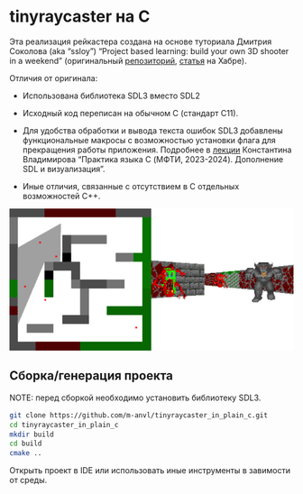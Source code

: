 # tinyraycaster на C

Эта реализация рейкастера создана на основе туториала Дмитрия Соколова (aka “ssloy”) “Project based learning: build your own 3D shooter in a weekend” (оригинальный [репозиторий](https://github.com/ssloy/tinyraycaster), [статья](https://habr.com/ru/articles/439698/) на Хабре).

Отличия от оригинала:

* Использована библиотека SDL3 вместо SDL2

* Исходный код переписан на обычном C (стандарт C11).

* Для удобства обработки и вывода текста ошибок SDL3 добавлены функциональные макросы с возможностью установки флага для прекращения работы приложения. Подробнее в [лекции](https://rutube.ru/video/437ec1cc186ac3222b32dd4730a9ec61/?t=395&r=plwd) Константина Владимирова “Практика языка C (МФТИ, 2023-2024). Дополнение SDL и визуализация”.

* Иные отличия, связанные с отсутствием в C отдельных возможностей C\+\+.

![Screenshot](screenshot.png)

## Сборка/генерация проекта

NOTE: перед сборкой необходимо установить библиотеку SDL3.

```sh
git clone https://github.com/m-anvl/tinyraycaster_in_plain_c.git
cd tinyraycaster_in_plain_c
mkdir build
cd build
cmake ..
```

Открыть проект в IDE или использовать иные инструменты в завимости от среды.